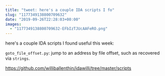 ```yaml
---
title: "tweet: here's a couple IDA scripts I fo"
slug: "1177349138800709632"
date: "2019-09-26T22:28:03+00:00"
images:
  - "1177349138800709632-EFbIzTJUcAAFeRO.png"
---
```

here's a couple IDA scripts I found useful this week:

`goto_file_offset.py`: jump to an address by file offset, such as recovered via `strings`.

https://github.com/williballenthin/idawilli/tree/master/scripts 